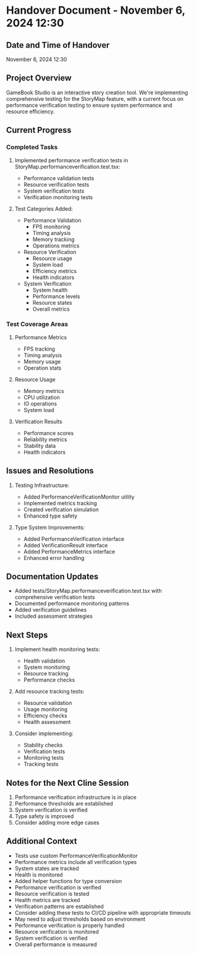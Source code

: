 # Handover Document - November 6, 2024 12:30

## Date and Time of Handover
November 6, 2024 12:30

## Project Overview
GameBook Studio is an interactive story creation tool. We're implementing comprehensive testing for the StoryMap feature, with a current focus on performance verification testing to ensure system performance and resource efficiency.

## Current Progress

### Completed Tasks
1. Implemented performance verification tests in StoryMap.performanceverification.test.tsx:
   - Performance validation tests
   - Resource verification tests
   - System verification tests
   - Verification monitoring tests

2. Test Categories Added:
   - Performance Validation
     * FPS monitoring
     * Timing analysis
     * Memory tracking
     * Operations metrics
   - Resource Verification
     * Resource usage
     * System load
     * Efficiency metrics
     * Health indicators
   - System Verification
     * System health
     * Performance levels
     * Resource states
     * Overall metrics

### Test Coverage Areas
1. Performance Metrics
   - FPS tracking
   - Timing analysis
   - Memory usage
   - Operation stats

2. Resource Usage
   - Memory metrics
   - CPU utilization
   - IO operations
   - System load

3. Verification Results
   - Performance scores
   - Reliability metrics
   - Stability data
   - Health indicators

## Issues and Resolutions
1. Testing Infrastructure:
   - Added PerformanceVerificationMonitor utility
   - Implemented metrics tracking
   - Created verification simulation
   - Enhanced type safety

2. Type System Improvements:
   - Added PerformanceVerification interface
   - Added VerificationResult interface
   - Added PerformanceMetrics interface
   - Enhanced error handling

## Documentation Updates
- Added tests/StoryMap.performanceverification.test.tsx with comprehensive verification tests
- Documented performance monitoring patterns
- Added verification guidelines
- Included assessment strategies

## Next Steps
1. Implement health monitoring tests:
   - Health validation
   - System monitoring
   - Resource tracking
   - Performance checks

2. Add resource tracking tests:
   - Resource validation
   - Usage monitoring
   - Efficiency checks
   - Health assessment

3. Consider implementing:
   - Stability checks
   - Verification tests
   - Monitoring tests
   - Tracking tests

## Notes for the Next Cline Session
1. Performance verification infrastructure is in place
2. Performance thresholds are established
3. System verification is verified
4. Type safety is improved
5. Consider adding more edge cases

## Additional Context
- Tests use custom PerformanceVerificationMonitor
- Performance metrics include all verification types
- System states are tracked
- Health is monitored
- Added helper functions for type conversion
- Performance verification is verified
- Resource verification is tested
- Health metrics are tracked
- Verification patterns are established
- Consider adding these tests to CI/CD pipeline with appropriate timeouts
- May need to adjust thresholds based on environment
- Performance verification is properly handled
- Resource verification is monitored
- System verification is verified
- Overall performance is measured
